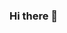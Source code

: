 ### Hi there 👋

<!--
**swat-k/swat-k** is a ✨ _special_ ✨ repository because its `README.md` (this file) appears on your GitHub profile.

Here are some ideas to get you started:

- 🔭 I’m currently working on API based apps and IOT projects
- 🌱 I’m currently learning Machine Learning
- 👯 I’m looking to collaborate on python and machine learning
- 🤔 I’m looking for help with Algorithm Analysis
- 💬 Ask me about ...
- 📫 How to reach me: ...
- 😄 Pronouns: ...
- ⚡ Fun fact: Humour runs in my veins
-->
